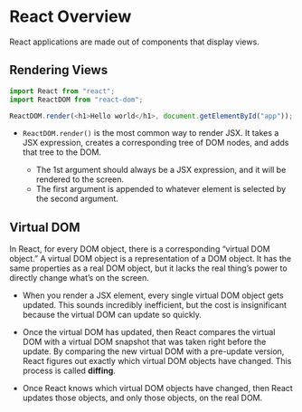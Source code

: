 # React Overview

React applications are made out of components that display views.

## Rendering Views

```javascript
import React from "react";
import ReactDOM from "react-dom";

ReactDOM.render(<h1>Hello world</h1>, document.getElementById("app"));
```

- `ReactDOM.render()` is the most common way to render JSX. It takes a JSX expression, creates a corresponding tree of DOM nodes, and adds that tree to the DOM.

  - The 1st argument should always be a JSX expression, and it will be rendered to the screen.
  - The first argument is appended to whatever element is selected by the second argument.

## Virtual DOM

In React, for every DOM object, there is a corresponding “virtual DOM object.” A virtual DOM object is a representation of a DOM object. It has the same properties as a real DOM object, but it lacks the real thing’s power to directly change what’s on the screen.

- When you render a JSX element, every single virtual DOM object gets updated. This sounds incredibly inefficient, but the cost is insignificant because the virtual DOM can update so quickly.

- Once the virtual DOM has updated, then React compares the virtual DOM with a virtual DOM snapshot that was taken right before the update. By comparing the new virtual DOM with a pre-update version, React figures out exactly which virtual DOM objects have changed. This process is called **diffing**.

- Once React knows which virtual DOM objects have changed, then React updates those objects, and only those objects, on the real DOM.
